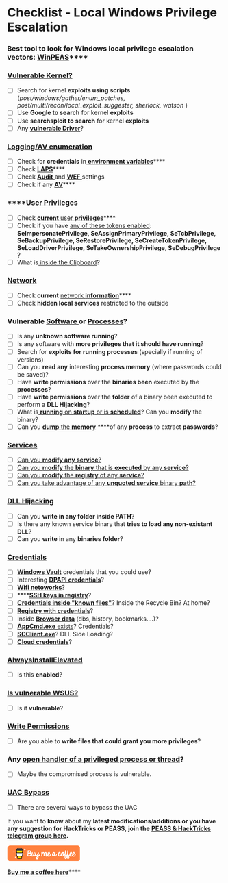# Checklist - Local Windows Privilege Escalation

### **Best tool to look for Windows local privilege escalation vectors:** [**WinPEAS**](https://github.com/carlospolop/privilege-escalation-awesome-scripts-suite/tree/master/winPEAS)\*\*\*\*

### [Vulnerable Kernel?](windows-local-privilege-escalation/#kernel-exploits)

* [ ] Search for kernel **exploits using scripts** \(_post/windows/gather/enum\_patches, post/multi/recon/local\_exploit\_suggester, sherlock, watson_ \)
* [ ] Use **Google to search** for kernel **exploits**
* [ ] Use **searchsploit to search** for kernel **exploits**
* [ ] Any [**vulnerable Driver**](windows-local-privilege-escalation/#vulnerable-drivers)?

### [Logging/AV enumeration](windows-local-privilege-escalation/#enumeration)

* [ ] Check for **credentials** in[ **environment variables**](windows-local-privilege-escalation/#environment)\*\*\*\*
* [ ] Check [**LAPS**](windows-local-privilege-escalation/#laps)\*\*\*\*
* [ ] Check [**Audit** ](windows-local-privilege-escalation/#audit-settings)and [**WEF** ](windows-local-privilege-escalation/#wef)settings
* [ ] Check if any [**AV**](windows-local-privilege-escalation/#av)\*\*\*\*

### \*\*\*\*[**User Privileges**](windows-local-privilege-escalation/#users-and-groups)

* [ ] Check [**current** user **privileges**](windows-local-privilege-escalation/#users-and-groups)\*\*\*\*
* [ ] Check if you have [any of these tokens enabled](windows-local-privilege-escalation/#token-manipulation): **SeImpersonatePrivilege, SeAssignPrimaryPrivilege, SeTcbPrivilege, SeBackupPrivilege, SeRestorePrivilege, SeCreateTokenPrivilege, SeLoadDriverPrivilege, SeTakeOwnershipPrivilege, SeDebugPrivilege** ? 
* [ ] What is[ inside the Clipboard](windows-local-privilege-escalation/#get-the-content-of-the-clipboard)?

### [Network](windows-local-privilege-escalation/#network)

* [ ] Check **current** [network **information**](windows-local-privilege-escalation/#network)\*\*\*\*
* [ ] Check **hidden local services** restricted to the outside

### Vulnerable [Software ](windows-local-privilege-escalation/#software)or [Processes](windows-local-privilege-escalation/#running-processes)?

* [ ] Is any **unknown software running**?
* [ ] Is any software with **more privileges that it should have running**?
* [ ] Search for **exploits for running processes** \(specially if running of versions\)
* [ ] Can you **read any** interesting **process memory** \(where passwords could be saved\)?
* [ ] Have **write permissions** over the **binaries been** executed by the **processes**?
* [ ] Have **write permissions** over the **folder** of a binary been executed to perform a **DLL Hijacking**?
* [ ] What is[ **running** on **startup** or is **scheduled**](windows-local-privilege-escalation/#run-at-startup)? Can you **modify** the binary?
* [ ] Can you [**dump** the **memory**](windows-local-privilege-escalation/#memory-password-mining) ****of any **process** to extract **passwords**?

### [Services](windows-local-privilege-escalation/#services)

* [ ] [Can you **modify any service**?](windows-local-privilege-escalation/#permissions)
* [ ] [Can you **modify** the **binary** that is **executed** by any **service**?](windows-local-privilege-escalation/#modify-service-binary-path)
* [ ] [Can you **modify** the **registry** of any **service**?](windows-local-privilege-escalation/#services-registry-permissions)
* [ ] [Can you take advantage of any **unquoted service** binary **path**?](windows-local-privilege-escalation/#unquoted-service-paths)

### [DLL Hijacking](windows-local-privilege-escalation/#dll-hijacking)

* [ ] Can you **write in any folder inside PATH**?
* [ ] Is there any known service binary that **tries to load any non-existant DLL**?
* [ ] Can you **write** in any **binaries folder**?

### [Credentials](windows-local-privilege-escalation/#credentials)

* [ ] [**Windows Vault**](windows-local-privilege-escalation/#windows-vault) credentials that you could use?
* [ ] Interesting [**DPAPI credentials**](windows-local-privilege-escalation/#dpapi)?
* [ ] [**Wifi netoworks**](windows-local-privilege-escalation/#wifi)?
* [ ] \*\*\*\*[**SSH keys in registry**](windows-local-privilege-escalation/#ssh-keys-in-registry)?
* [ ] [**Credentials inside "known files"**](windows-local-privilege-escalation/#credentials-inside-files)? Inside the Recycle Bin? At home?
* [ ] [**Registry with credentials**](windows-local-privilege-escalation/#inside-the-registry)?
* [ ] Inside [**Browser data**](windows-local-privilege-escalation/#browsers-history) \(dbs, history, bookmarks....\)?
* [ ] [**AppCmd.exe** exists](windows-local-privilege-escalation/#appcmd-exe)? Credentials?
* [ ] [**SCClient.exe**](windows-local-privilege-escalation/#scclient-sccm)? DLL Side Loading?
* [ ] [**Cloud credentials**](windows-local-privilege-escalation/#cloud-credentials)?

### [AlwaysInstallElevated](windows-local-privilege-escalation/#alwaysinstallelevated)

* [ ] Is this **enabled**?

### [Is vulnerable WSUS?](windows-local-privilege-escalation/#wsus)

* [ ] Is it **vulnerable**?

### [Write Permissions](windows-local-privilege-escalation/#write-permissions)

* [ ] Are you able to **write files that could grant you more privileges**?

### Any [open handler of a privileged process or thread](windows-local-privilege-escalation/#leaked-handlers)?

* [ ] Maybe the compromised process is vulnerable.

### [UAC Bypass](windows-local-privilege-escalation/#check-uac)

* [ ] There are several ways to bypass the UAC



If you want to **know** about my **latest modifications**/**additions or you have any suggestion for HackTricks or PEASS**, **join the** [**PEASS & HackTricks telegram group here**](https://t.me/peass)**.**

![](../.gitbook/assets/68747470733a2f2f7777772e6275796d6561636f666665652e636f6d2f6173736574732f696d672f637573746f6d5f696d616765732f6f72616e67655f696d672e706e67%20%283%29.png)

​[**Buy me a coffee here**](https://www.buymeacoffee.com/carlospolop)\*\*\*\*

